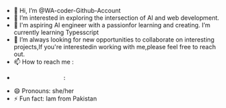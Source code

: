 - 👋 Hi, I’m @WA-coder-Github-Account
- 👀 I’m interested in exploring the intersection of AI and web development.
- 🌱 I'm aspiring AI engineer with a passionfor learning and creating. I’m currently learning Typesscript 
- 💞️ I’m always looking for new opportunities to collaborate on interesting projects,If you're interestedin working with me,please feel free to reach out.
- 📫 How to reach me :  
-                     : 
- 😄 Pronouns: she/her
- ⚡ Fun fact: Iam from Pakistan

<!---
WA-code-Github-Account/WA-code-Github-Account is a ✨ special ✨ repository because its `README.md` (this file) appears on your GitHub profile.
You can click the Preview link to take a look at your changes.
--->
